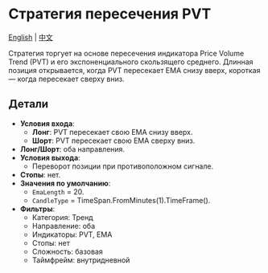 # Стратегия пересечения PVT
[English](README.md) | [中文](README_cn.md)

Стратегия торгует на основе пересечения индикатора Price Volume Trend (PVT) и его экспоненциального скользящего среднего. Длинная позиция открывается, когда PVT пересекает EMA снизу вверх, короткая — когда пересекает сверху вниз.

## Детали

- **Условия входа**:
  - **Лонг**: PVT пересекает свою EMA снизу вверх.
  - **Шорт**: PVT пересекает свою EMA сверху вниз.
- **Лонг/Шорт**: оба направления.
- **Условия выхода**:
  - Переворот позиции при противоположном сигнале.
- **Стопы**: нет.
- **Значения по умолчанию**:
  - `EmaLength` = 20.
  - `CandleType` = TimeSpan.FromMinutes(1).TimeFrame().
- **Фильтры**:
  - Категория: Тренд
  - Направление: оба
  - Индикаторы: PVT, EMA
  - Стопы: нет
  - Сложность: базовая
  - Таймфрейм: внутридневной
